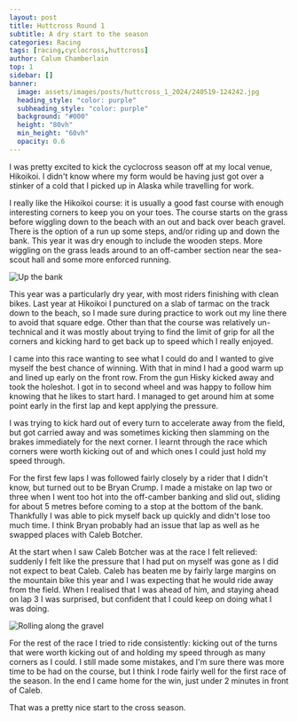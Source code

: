 ```yaml
---
layout: post
title: Huttcross Round 1
subtitle: A dry start to the season
categories: Racing
tags: [racing,cyclocross,huttcross]
author: Calum Chamberlain
top: 1
sidebar: []
banner:
  image: assets/images/posts/huttcross_1_2024/240519-124242.jpg
  heading_style: "color: purple"
  subheading_style: "color: purple"
  background: "#000"
  height: "80vh"
  min_height: "60vh"
  opacity: 0.6
---
```


I was pretty excited to kick the cyclocross season off at my local venue, Hikoikoi. I didn't know
where my form would be having just got over a stinker of a cold that I picked up in Alaska while
travelling for work. 

I really like the Hikoikoi course: it is usually a good fast course with enough interesting corners
to keep you on your toes. The course starts on the grass before wiggling down to the beach with an 
out and back over beach gravel. There is the option of a run up some steps, and/or riding up and down
the bank. This year it was dry enough to include the wooden steps. More wiggling on the grass leads 
around to an off-camber section near the sea-scout hall and some more enforced running.

![Up the bank](../../../../assets/images/posts/huttcross_1_2024/240519-124943.jpg)

This year was a particularly dry year, with most riders finishing with
clean bikes. Last year at Hikoikoi I punctured on a slab of tarmac on the track down to the beach, so
I made sure during practice to work out my line there to avoid that square edge. Other than that
the course was relatively un-technical and it was mostly about trying to find the limit of grip
for all the corners and kicking hard to get back up to speed which I really enjoyed.

I came into this race wanting to see what I could do and I wanted to give myself the best chance of winning.
With that in mind I had a good warm up and lined up early on the front row. From the gun Hisky kicked away and
took the holeshot. I got in to second wheel and was happy to follow him knowing that he likes to
start hard. I managed to get around him at some point early in the first lap and kept applying the
pressure. 

I was trying to kick hard out of every turn to accelerate away from the field, but got 
carried away and was sometimes kicking then slamming on the brakes immediately for the next corner.
I learnt through the race which corners were worth kicking out of and which ones I could just hold
my speed through.

For the first few laps I was followed fairly closely by a rider that I didn't know, but turned out
to be Bryan Crump. I made a mistake on lap two or three when I went too hot into the off-camber
banking and slid out, sliding for about 5 metres before coming to a stop at the bottom of the bank.
Thankfully I was able to pick myself back up quickly and didn't lose too much time. I think Bryan
probably had an issue that lap as well as he swapped places with Caleb Botcher.

At the start when I saw Caleb Botcher was at the race I felt relieved: suddenly I felt like the pressure
that I had put on myself was gone as I did not expect to beat Caleb. Caleb has beaten me by fairly
large margins on the mountain bike this year and I was expecting that he would ride away from the
field. When I realised that I was ahead of him, and staying ahead on lap 3 I was surprised, but
confident that I could keep on doing what I was doing.

![Rolling along the gravel](../../../../assets/images/posts/huttcross_1_2024/240519-123527.jpg)

For the rest of the race I tried to ride consistently: kicking out of the turns that were worth kicking out of
and holding my speed through as many corners as I could. I still made some mistakes, and I'm sure there was more time
to be had on the course, but I think I rode fairly well for the first race of the season. In the end
I came home for the win, just under 2 minutes in front of Caleb. 

That was a pretty nice start to the cross season.

<div class="strava-embed-placeholder" data-embed-type="activity" data-embed-id="11443401123" data-style="standard"></div><script src="https://strava-embeds.com/embed.js"></script>
